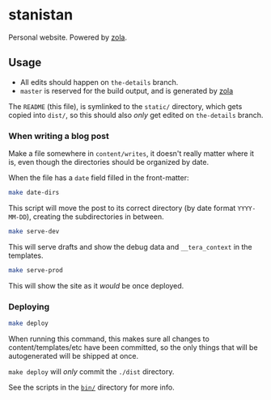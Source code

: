# stanistan

Personal website. Powered by [zola][zola].

## Usage

- All edits should happen on `the-details` branch.
- `master` is reserved for the build output, and is generated by [zola][zola]

The `README` (this file), is symlinked to the `static/` directory, which
gets copied into `dist/`, so this should also _only_ get edited on
`the-details` branch.

### When writing a blog post

Make a file somewhere in `content/writes`, it doesn't really matter where it is,
even though the directories should be organized by date.

When the file has a `date` field filled in the front-matter:

```bash
make date-dirs
```

This script will move the post to its correct directory (by date format `YYYY-MM-DD`),
creating the subdirectories in between.

```bash
make serve-dev
```

This will serve drafts and show the debug data and `__tera_context` in the templates.

```bash
make serve-prod
```

This will show the site as it _would_ be once deployed.

### Deploying

```bash
make deploy
```

When running this command, this makes sure all changes to content/templates/etc
have been committed, so the only things that will be autogenerated will be
shipped at once.

`make deploy` will _only_ commit the `./dist` directory.

See the scripts in the [`bin/`](./bin) directory for more info.

[zola]: https://getzola.org
